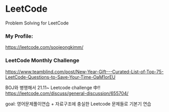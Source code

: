 # LeetCode
Problem Solving for LeetCode

### My Profile:
https://leetcode.com/soojeongkimm/

### LeetCode Monthly Challenge

https://www.teamblind.com/post/New-Year-Gift---Curated-List-of-Top-75-LeetCode-Questions-to-Save-Your-Time-OaM1orEU

BOJ와 병행해서 21.11~ Leetcode challenge 中!!
https://leetcode.com/discuss/general-discussion/655704/

goal: 영어문제풀이연습 + 자료구조에 충실한 Leetcode 문제들로 기본기 연습 
